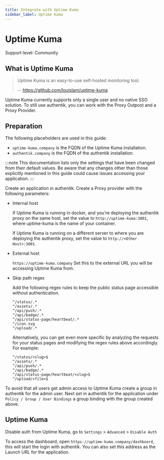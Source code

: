 ```yaml
---
title: Integrate with Uptime Kuma
sidebar_label: Uptime Kuma
---
```


# Uptime Kuma

<span class="badge badge--secondary">Support level: Community</span>

## What is Uptime Kuma

> Uptime Kuma is an easy-to-use self-hosted monitoring tool.
>
> -- https://github.com/louislam/uptime-kuma

Uptime Kuma currently supports only a single user and no native SSO solution. To still use authentik, you can work with the Proxy Outpost and a Proxy Provider.

## Preparation

The following placeholders are used in this guide:

- `uptime-kuma.company` is the FQDN of the Uptime Kuma installation.
- `authentik.company` is the FQDN of the authentik installation.

:::note
This documentation lists only the settings that have been changed from their default values. Be aware that any changes other than those explicitly mentioned in this guide could cause issues accessing your application.
:::

Create an application in authentik. Create a Proxy provider with the following parameters:

- Internal host

    If Uptime Kuma is running in docker, and you're deploying the authentik proxy on the same host, set the value to `http://uptime-kuma:3001`, where uptime-kuma is the name of your container.

    If Uptime Kuma is running on a different server to where you are deploying the authentik proxy, set the value to `http://<Other Host>:3001`.

- External host

    `https://uptime-kuma.company`
    Set this to the external URL you will be accessing Uptime Kuma from.

- Skip path regex

    Add the following regex rules to keep the public status page accessible without authentication.

    ```
    ^/status/.*
    ^/assets/.*
    ^/api/push/.*
    ^/api/badge/.*
    ^/api/status-page/heartbeat/.*
    ^/icon.svg
    ^/upload/.*
    ```

    Alternatively, you can get even more specific by analyzing the requests for your status pages and modifying the regex rules above accordingly.  
     For example:

    ```
    ^/status/<slug>$
    ^/assets/.*
    ^/api/push/.*
    ^/api/badge/.*
    ^/api/status-page/heartbeat/<slug>$
    ^/upload/<file>$
    ```

To avoid that all users get admin access to Uptime Kuma create a group in authentik for the admin user. Next set in authentik for the application under `Policy / Group / User Bindings` a group binding with the group created above.

## Uptime Kuma

Disable auth from Uptime Kuma, go to `Settings` > `Advanced` > `Disable Auth`

To access the dashboard, open `https://uptime-kuma.company/dashboard`, this will start the login with authentik. You can also set this address as the Launch URL for the application.
